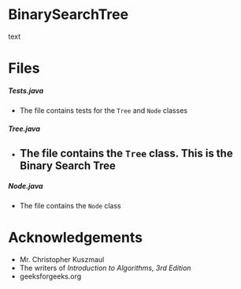 # BinarySearchTree 
text

# Files
##### Tests.java
- The file contains tests for the `Tree` and `Node` classes
##### Tree.java
- The file contains the `Tree` class. This is the Binary Search Tree
  - 
##### Node.java
- The file contains the `Node` class

# Acknowledgements
 - Mr. Christopher Kuszmaul
 - The writers of <i>Introduction to Algorithms, 3rd Edition</i>
 - geeksforgeeks.org